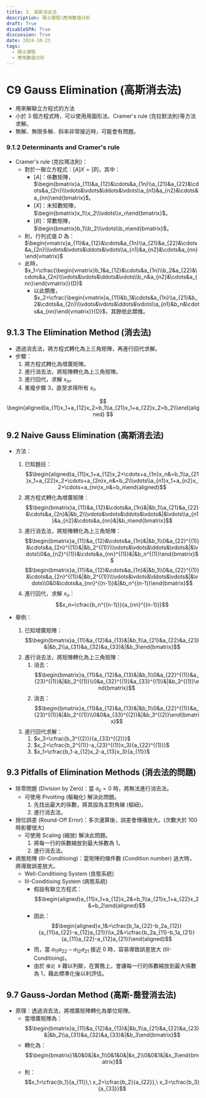 ```yaml
---
title: 3. 高斯消去法
description: 碩士課程\應用數值分析
draft: True
disableSPA: True
discussion: True
date: 2024-10-23
tags:
  - 碩士課程
  - 應用數值分析
---
```

# C9 Gauss Elimination (高斯消去法)
- 用來解聯立方程式的方法
- 小於 3 個方程式時，可以使用用圖形法、Cramer's rule (克拉默法則)等方法求解。
- 無解、無限多解、斜率非常接近時，可能會有問題。
### 9.1.2 Determinants and Cramer's rule
- Cramer's rule (克拉瑪法則)：
  - 對於一聯立方程式：$[A]{X}=[B]$，其中：
    - $[A]$：係數矩陣，$\begin{bmatrix}a_{11}&a_{12}&\cdots&a_{1n}\\a_{21}&a_{22}&\cdots&a_{2n}\\\vdots&\vdots&\ddots&\vdots\\a_{n1}&a_{n2}&\cdots&a_{nn}\end{bmatrix}$。
    - $[X]$：未知數矩陣，$\begin{bmatrix}x_1\\x_2\\\vdots\\x_n\end{bmatrix}$。
    - $[B]$：常數矩陣，$\begin{bmatrix}b_1\\b_2\\\vdots\\b_n\end{bmatrix}$。
  - 則，行列式值 $D$ 為：$\begin{vmatrix}a_{11}&a_{12}&\cdots&a_{1n}\\a_{21}&a_{22}&\cdots&a_{2n}\\\vdots&\vdots&\ddots&\vdots\\a_{n1}&a_{n2}&\cdots&a_{nn}\end{vmatrix}$
  - 此時，$x_1=\cfrac{\begin{vmatrix}b_1&a_{12}&\cdots&a_{1n}\\b_2&a_{22}&\cdots&a_{2n}\\\vdots&\vdots&\ddots&\vdots\\b_n&a_{n2}&\cdots&a_{nn}\end{vmatrix}}{D}$
    - 以此類推，$x_2=\cfrac{\begin{vmatrix}a_{11}&b_1&\cdots&a_{1n}\\a_{21}&b_2&\cdots&a_{2n}\\\vdots&\vdots&\ddots&\vdots\\a_{n1}&b_n&\cdots&a_{nn}\end{vmatrix}}{D}$，其餘依此類推。

## 9.1.3 The Elimination Method (消去法)
- 透過消去法，將方程式轉化為上三角矩陣，再進行回代求解。
- 步驟：
  1. 將方程式轉化為增廣矩陣。
  2. 進行消去法，將矩陣轉化為上三角矩陣。
  3. 進行回代，求解 $x_n$。
  4. 重複步驟 3，直至求得所有 $x_i$。

$$
\begin{aligned}a_{11}x_1+a_{12}x_2=b_1\\a_{21}x_1+a_{22}x_2=b_2\\\end{aligned}
$$

## 9.2 Naive Gauss Elimination (高斯消去法)
- 方法：
  1. 已知題目：
    $$\begin{aligned}a_{11}x_1+a_{12}x_2+\cdots+a_{1n}x_n&=b_1\\a_{21}x_1+a_{22}x_2+\cdots+a_{2n}x_n&=b_2\\\vdots\\a_{n1}x_1+a_{n2}x_2+\cdots+a_{nn}x_n&=b_n\end{aligned}$$
  2. 將方程式轉化為增廣矩陣：
    $$\begin{bmatrix}a_{11}&a_{12}&\cdots&a_{1n}&|&b_1\\a_{21}&a_{22}&\cdots&a_{2n}&|&b_2\\\vdots&\vdots&\ddots&\vdots&|&\vdots\\a_{n1}&a_{n2}&\cdots&a_{nn}&|&b_n\end{bmatrix}$$
  3. 進行消去法，將矩陣轉化為上三角矩陣：
    $$\begin{bmatrix}a_{11}&a_{12}&\cdots&a_{1n}&|&b_1\\0&a_{22}^{(1)}&\cdots&a_{2n}^{(1)}&|&b_2^{(1)}\\\vdots&\vdots&\ddots&\vdots&|&\vdots\\0&a_{n2}^{(1)}&\cdots&a_{nn}^{(1)}&|&b_n^{(1)}\end{bmatrix}$$
    $$\begin{bmatrix}a_{11}&a_{12}&\cdots&a_{1n}&|&b_1\\0&a_{22}^{(1)}&\cdots&a_{2n}^{(1)}&|&b_2^{(1)}\\\vdots&\vdots&\ddots&\vdots&|&\vdots\\0&0&\cdots&a_{nn}^{(n-1)}&|&b_n^{(n-1)}\end{bmatrix}$$
  4. 進行回代，求解 $x_n$：
    $$x_n=\cfrac{b_n^{(n-1)}}{a_{nn}^{(n-1)}}$$

- 舉例：
  1. 已知增廣矩陣：
    $$\begin{bmatrix}a_{11}&a_{12}&a_{13}&|&b_1\\a_{21}&a_{22}&a_{23}&|&b_2\\a_{31}&a_{32}&a_{33}&|&b_3\end{bmatrix}$$
  2. 進行消去法，將矩陣轉化為上三角矩陣：
      1. 消去：
          $$\begin{bmatrix}a_{11}&a_{12}&a_{13}&|&b_1\\0&a_{22}^{(1)}&a_{23}^{(1)}&|&b_2^{(1)}\\0&a_{32}^{(1)}&a_{33}^{(1)}&|&b_3^{(1)}\end{bmatrix}$$
      2. 消去：
          $$\begin{bmatrix}a_{11}&a_{12}&a_{13}&|&b_1\\0&a_{22}^{(1)}&a_{23}^{(1)}&|&b_2^{(1)}\\0&0&a_{33}^{(2)}&|&b_3^{(2)}\end{bmatrix}$$
  3. 進行回代求解：
     1. $x_3=\cfrac{b_3^{(2)}}{a_{33}^{(2)}}$
     2. $x_2=\cfrac{b_2^{(1)}-a_{23}^{(1)}x_3}{a_{22}^{(1)}}$
     3. $x_1=\cfrac{b_1-a_{12}x_2-a_{13}x_3}{a_{11}}$

## 9.3 Pitfalls of Elimination Methods (消去法的問題)
- 除零問題 (Division by Zero)：當 $a_{ii}=0$ 時，將無法進行消去法。
  - 可使用 Pivotting (樞軸化) 解決此問題。
    1. 先找出最大的係數，將其設為主對角線 (樞紐)。
    2. 進行消去法。
- 捨位誤差 (Round-Off Error)：多次運算後，誤差會傳播放大。(次數大於 100 時影響很大)
  - 可使用 Scaling (縮放) 解決此問題。
    1. 將每一行的係數縮放到最大係數為 1。
    2. 進行消去法。
- 病態矩陣 (III-Conditioing)：當矩陣的條件數 (Condition number) 過大時，將導致誤差放大。
  - Well-Conditioing System (良態系統)
  - III-Conditioing System (病態系統)
    - 假設有聯立方程式：
        $$\begin{aligned}a_{11}x_1+a_{12}x_2&=b_1\\a_{21}x_1+a_{22}x_2&=b_2\end{aligned}$$
    - 因此：
        $$\begin{aligned}x_1&=\cfrac{b_1a_{22}-b_2a_{12}}{a_{11}a_{22}-a_{12}a_{21}}\\x_2&=\cfrac{b_2a_{11}-b_1a_{21}}{a_{11}a_{22}-a_{12}a_{21}}\end{aligned}$$
    - 而，當 $a_{11}a_{22}-a_{12}a_{21}$ 接近 0 時，容易導致誤差放大 (III-Conditioing)。
    - 由於 `接近 0` 難以判斷，在實務上，會讓每一行的係數縮放到最大係數為 1，藉此標準化後以利評估。

## 9.7 Gauss-Jordan Method (高斯-喬登消去法)
- 原理：透過消去法，將增廣矩陣轉化為單位矩陣。
  - 當增廣矩陣為：
      $$\begin{bmatrix}a_{11}&a_{12}&a_{13}&|&b_1\\a_{21}&a_{22}&a_{23}&|&b_2\\a_{31}&a_{32}&a_{33}&|&b_3\end{bmatrix}$$
  - 轉化為：
      $$\begin{bmatrix}1&0&0&|&x_1\\0&1&0&|&x_2\\0&0&1&|&x_3\end{bmatrix}$$
  - 則：
      $$x_1=\cfrac{b_1}{a_{11}},\ x_2=\cfrac{b_2}{a_{22}},\ x_3=\cfrac{b_3}{a_{33}}$$